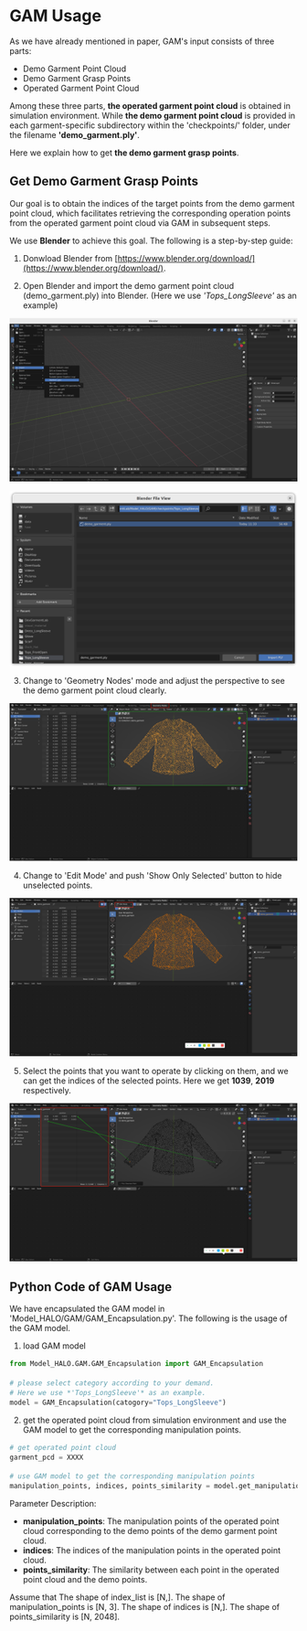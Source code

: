 # GAM Usage

As we have already mentioned in paper, GAM's input consists of three parts:
- Demo Garment Point Cloud
- Demo Garment Grasp Points
- Operated Garment Point Cloud

Among these three parts, **the operated garment point cloud** is obtained in simulation environment. While **the demo garment point cloud** is provided in each garment-specific subdirectory within the 'checkpoints/' folder, under the filename **'demo_garment.ply'**.

Here we explain how to get **the demo garment grasp points**.

## Get Demo Garment Grasp Points

Our goal is to obtain the indices of the target points from the demo garment point cloud, which facilitates retrieving the corresponding operation points from the operated garment point cloud via GAM in subsequent steps.

We use **Blender** to achieve this goal. The following is a step-by-step guide:

1. Donwload Blender from [https://www.blender.org/download/](https://www.blender.org/download/).

2. Open Blender and import the demo garment point cloud (demo_garment.ply) into Blender. (Here we use *'Tops_LongSleeve'* as an example)

![](Repo_Image/Blender_1.png)

![](Repo_Image/Blender_2.png)

3. Change to 'Geometry Nodes' mode and adjust the perspective to see the demo garment point cloud clearly.

![](Repo_Image/Blender_3.jpg)

4. Change to 'Edit Mode' and push 'Show Only Selected' button to hide unselected points.

![](Repo_Image/Blender_4.jpg)

5. Select the points that you want to operate by clicking on them, and we can get the indices of the selected points. Here we get **1039**, **2019** respectively.

![](Repo_Image/Blender_5.jpg)

## Python Code of GAM Usage

We have encapsulated the GAM model in 'Model_HALO/GAM/GAM_Encapsulation.py'. The following is the usage of the GAM model.

1. load GAM model
```python
from Model_HALO.GAM.GAM_Encapsulation import GAM_Encapsulation

# please select category according to your demand. 
# Here we use *'Tops_LongSleeve'* as an example.
model = GAM_Encapsulation(catogory="Tops_LongSleeve")   
```

2. get the operated point cloud from simulation environment and use the GAM model to get the corresponding manipulation points.
```python
# get operated point cloud
garment_pcd = XXXX

# use GAM model to get the corresponding manipulation points
manipulation_points, indices, points_similarity = model.get_manipulation_points(input_pcd=garment_pcd, index_list=[1039, 2019])
```

Parameter Description:
- **manipulation_points**: The manipulation points of the operated point cloud corresponding to the demo points of the demo garment point cloud. 
- **indices**: The indices of the manipulation points in the operated point cloud.
- **points_similarity**: The similarity between each point in the operated point cloud and the demo points. 

Assume that The shape of index_list is [N,]. The shape of manipulation_points is [N, 3]. The shape of indices is [N,]. The shape of points_similarity is [N, 2048].